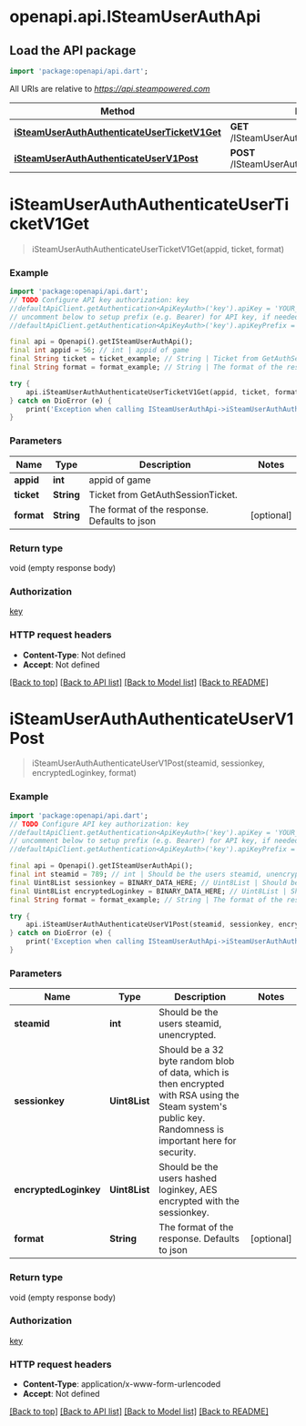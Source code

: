# openapi.api.ISteamUserAuthApi

## Load the API package
```dart
import 'package:openapi/api.dart';
```

All URIs are relative to *https://api.steampowered.com*

Method | HTTP request | Description
------------- | ------------- | -------------
[**iSteamUserAuthAuthenticateUserTicketV1Get**](ISteamUserAuthApi.md#isteamuserauthauthenticateuserticketv1get) | **GET** /ISteamUserAuth/AuthenticateUserTicket/v1 | 
[**iSteamUserAuthAuthenticateUserV1Post**](ISteamUserAuthApi.md#isteamuserauthauthenticateuserv1post) | **POST** /ISteamUserAuth/AuthenticateUser/v1 | 


# **iSteamUserAuthAuthenticateUserTicketV1Get**
> iSteamUserAuthAuthenticateUserTicketV1Get(appid, ticket, format)



### Example
```dart
import 'package:openapi/api.dart';
// TODO Configure API key authorization: key
//defaultApiClient.getAuthentication<ApiKeyAuth>('key').apiKey = 'YOUR_API_KEY';
// uncomment below to setup prefix (e.g. Bearer) for API key, if needed
//defaultApiClient.getAuthentication<ApiKeyAuth>('key').apiKeyPrefix = 'Bearer';

final api = Openapi().getISteamUserAuthApi();
final int appid = 56; // int | appid of game
final String ticket = ticket_example; // String | Ticket from GetAuthSessionTicket.
final String format = format_example; // String | The format of the response. Defaults to json

try {
    api.iSteamUserAuthAuthenticateUserTicketV1Get(appid, ticket, format);
} catch on DioError (e) {
    print('Exception when calling ISteamUserAuthApi->iSteamUserAuthAuthenticateUserTicketV1Get: $e\n');
}
```

### Parameters

Name | Type | Description  | Notes
------------- | ------------- | ------------- | -------------
 **appid** | **int**| appid of game | 
 **ticket** | **String**| Ticket from GetAuthSessionTicket. | 
 **format** | **String**| The format of the response. Defaults to json | [optional] 

### Return type

void (empty response body)

### Authorization

[key](../README.md#key)

### HTTP request headers

 - **Content-Type**: Not defined
 - **Accept**: Not defined

[[Back to top]](#) [[Back to API list]](../README.md#documentation-for-api-endpoints) [[Back to Model list]](../README.md#documentation-for-models) [[Back to README]](../README.md)

# **iSteamUserAuthAuthenticateUserV1Post**
> iSteamUserAuthAuthenticateUserV1Post(steamid, sessionkey, encryptedLoginkey, format)



### Example
```dart
import 'package:openapi/api.dart';
// TODO Configure API key authorization: key
//defaultApiClient.getAuthentication<ApiKeyAuth>('key').apiKey = 'YOUR_API_KEY';
// uncomment below to setup prefix (e.g. Bearer) for API key, if needed
//defaultApiClient.getAuthentication<ApiKeyAuth>('key').apiKeyPrefix = 'Bearer';

final api = Openapi().getISteamUserAuthApi();
final int steamid = 789; // int | Should be the users steamid, unencrypted.
final Uint8List sessionkey = BINARY_DATA_HERE; // Uint8List | Should be a 32 byte random blob of data, which is then encrypted with RSA using the Steam system's public key.  Randomness is important here for security.
final Uint8List encryptedLoginkey = BINARY_DATA_HERE; // Uint8List | Should be the users hashed loginkey, AES encrypted with the sessionkey.
final String format = format_example; // String | The format of the response. Defaults to json

try {
    api.iSteamUserAuthAuthenticateUserV1Post(steamid, sessionkey, encryptedLoginkey, format);
} catch on DioError (e) {
    print('Exception when calling ISteamUserAuthApi->iSteamUserAuthAuthenticateUserV1Post: $e\n');
}
```

### Parameters

Name | Type | Description  | Notes
------------- | ------------- | ------------- | -------------
 **steamid** | **int**| Should be the users steamid, unencrypted. | 
 **sessionkey** | **Uint8List**| Should be a 32 byte random blob of data, which is then encrypted with RSA using the Steam system's public key.  Randomness is important here for security. | 
 **encryptedLoginkey** | **Uint8List**| Should be the users hashed loginkey, AES encrypted with the sessionkey. | 
 **format** | **String**| The format of the response. Defaults to json | [optional] 

### Return type

void (empty response body)

### Authorization

[key](../README.md#key)

### HTTP request headers

 - **Content-Type**: application/x-www-form-urlencoded
 - **Accept**: Not defined

[[Back to top]](#) [[Back to API list]](../README.md#documentation-for-api-endpoints) [[Back to Model list]](../README.md#documentation-for-models) [[Back to README]](../README.md)

